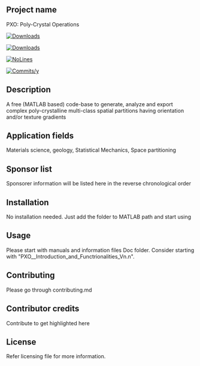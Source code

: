 ## Project name
PXO: Poly-Crystal Operations

[![Downloads](https://static.pepy.tech/personalized-badge/video2tfrecord?period=total&units=international_system&left_color=blue&right_color=red&left_text=Downloads)](https://pepy.tech/project/video2tfrecord)


[![Downloads](https://img.shields.io/github/downloads/SunilAnandatheertha/PXO/total.svg)]()

[![NoLines](https://img.shields.io/tokei/lines/github/SunilAnandatheertha/PXO)]()

[![Commits/y](https://img.shields.io/github/commit-activity/y/SunilAnandatheertha/PXO)]()

## Description
A free (MATLAB based) code-base to generate, analyze and export complex poly-crystalline multi-class spatial partitions having orientation and/or texture gradients

## Application fields
Materials science, geology, Statistical Mechanics, Space partitioning

## Sponsor list
Sponsorer information will be listed here in the reverse chronological order

## Installation
No installation needed. Just add the folder to MATLAB path and start using

## Usage
Please start with manuals and information files Doc folder. Consider starting with "PXO__Introduction_and_Functrionalities_Vn.n".

## Contributing
Please go through contributing.md

## Contributor credits
Contribute to get highlighted here

## License
Refer licensing file for more information.
